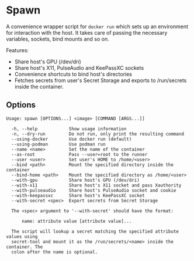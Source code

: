 # Spawn

A convenience wrapper script for `docker run` which sets up an environment for
interaction with the host. It takes care of passing the necessary variables,
sockets, bind mounts and so on.

Features:

  * Share host's GPU (/dev/dri)
  * Share host's X11, PulseAudio and KeePassXC sockets
  * Convenience shortcuts to bind host's directories
  * Fetches secrets from user's Secret Storage and exports to /run/secrets
    inside the container.

## Options

```
Usage: spawn [OPTIONS...] <image> [COMMAND [ARGS...]]

  -h, --help            Show usage information
  -n, --dry-run         Do not run, only print the resulting command
  --using-docker        Use docker run (default)
  --using-podman        Use podman run
  --name <name>         Set the name of the container
  --as-root             Pass --user=root to the runner
  --user <user>         Set user's HOME to /home/<user>
  --bind <path>         Mount the specified directory inside the container
  --bind-home <path>    Mount the specified directory as /home/<user>
  --with-gpu            Share host's GPU (/dev/dri)
  --with-x11            Share host's X11 socket and pass Xauthority
  --with-pulseaudio     Share host's PulseAudio socket and cookie
  --with-keepassxc      Share host's KeePassXC socket
  --with-secret <spec>  Export secrets from Secret Storage

  The <spec> argument to '--with-secret' should have the format:

      name: attribute value [attribute value]...

  The script will lookup a secret matching the specified attribute values using
  secret-tool and mount it as the /run/secrets/<name> inside the container. The
  colon after the name is optional.

```
